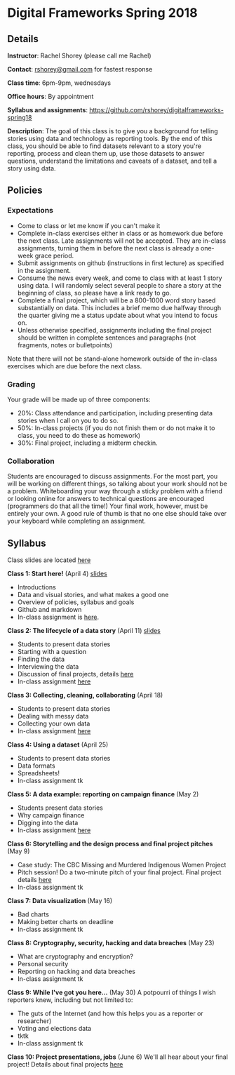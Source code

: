 # Digital Frameworks Spring 2018

## Details

**Instructor**: Rachel Shorey (please call me Rachel)

**Contact**: rshorey@gmail.com for fastest response

**Class time**: 6pm-9pm, wednesdays

**Office hours**: By appointment

**Syllabus and assignments**: https://github.com/rshorey/digitalframeworks-spring18

**Description**: The goal of this class is to give you a background for telling stories using data and technology as reporting tools. By the end of this class, you should be able to find datasets relevant to a story you're reporting, process and clean them up, use those datasets to answer questions, understand the limitations and caveats of a dataset, and tell a story using data.

## Policies

### Expectations

* Come to class or let me know if you can't make it
* Complete in-class exercises either in class or as homework due before the next class. Late assignments will not be accepted. They are in-class assignments, turning them in before the next class is already a one-week grace period.
* Submit assignments on github (instructions in first lecture) as specified in the assignment.
* Consume the news every week, and come to class with at least 1 story using data. I will randomly select several people to share a story at the beginning of class, so please have a link ready to go.
* Complete a final project, which will be a 800-1000 word story based substantially on data. This includes a brief memo due halfway through the quarter giving me a status update about what you intend to focus on.
* Unless otherwise specified, assignments including the final project should be written in complete sentences and paragraphs (not fragments, notes or bulletpoints)

Note that there will not be stand-alone homework outside of the in-class exercises which are due before the next class.

### Grading

Your grade will be made up of three components:

* 20%: Class attendance and participation, including presenting data stories when I call on you to do so.
* 50%: In-class projects (if you do not finish them or do not make it to class, you need to do these as homework)
* 30%: Final project, including a midterm checkin.

### Collaboration

Students are encouraged to discuss assignments. For the most part, you will be working on different things, so talking about your work should not be a problem. Whiteboarding your way through a sticky problem with a friend or looking online for answers to technical questions are encouraged (programmers do that all the time!) Your final work, however, must be entirely your own. A good rule of thumb is that no one else should take over your keyboard while completing an assignment.

## Syllabus

Class slides are located [here](https://drive.google.com/drive/folders/0B2vWewI1td96LXZwOEZzYnVpa0U?usp=sharing)

**Class 1: Start here!** (April 4) [slides](https://docs.google.com/presentation/d/1w1KgKW5QawM-j1z4dM8_Cbt_LZufJ4UrO_OXu8E48zA/edit#slide=id.g29ce7ef821_0_83) 
* Introductions
* Data and visual stories, and what makes a good one
* Overview of policies, syllabus and goals
* Github and markdown
* In-class assignment is [here](https://github.com/rshorey/digitalframeworks-spring18/blob/master/assignment1.md).

**Class 2: The lifecycle of a data story** (April 11) [slides](https://docs.google.com/presentation/d/13Kl7LbIRFM8mXHaxjCWG4NTORuZYAgz8k-w7Hxq8Uec/edit#slide=id.g369a654678_0_159)
* Students to present data stories
* Starting with a question
* Finding the data
* Interviewing the data
* Discussion of final projects, details [here](https://github.com/rshorey/digitalframeworks-spring18/blob/master/finalproject.md)
* In-class assignment [here](https://github.com/rshorey/digitalframeworks-spring18/blob/master/assignment2.md)

**Class 3: Collecting, cleaning, collaborating** (April 18)
* Students to present data stories
* Dealing with messy data
* Collecting your own data
* In-class assignment [here](https://github.com/rshorey/digitalframeworks-spring18/blob/master/assignment3.md)

**Class 4: Using a dataset** (April 25)
* Students to present data stories
* Data formats
* Spreadsheets!
* In-class assignment tk

**Class 5: A data example: reporting on campaign finance** (May 2)
* Students present data stories
* Why campaign finance
* Digging into the data
* In-class assignment [here](https://github.com/rshorey/digitalframeworks-spring18/blob/master/assignment5.md)

**Class 6: Storytelling and the design process and final project pitches** (May 9)
* Case study: The CBC Missing and Murdered Indigenous Women Project
* Pitch session! Do a two-minute pitch of your final project. Final project details [here](https://github.com/rshorey/digitalframeworks-spring18/blob/master/finalproject.md)
* In-class assignment tk

**Class 7: Data visualization** (May 16)
* Bad charts
* Making better charts on deadline
* In-class assignment tk

**Class 8: Cryptography, security, hacking and data breaches** (May 23)
* What are cryptography and encryption?
* Personal security
* Reporting on hacking and data breaches
* In-class assignment tk

**Class 9: While I've got you here...** (May 30)
A potpourri of things I wish reporters knew, including but not limited to:
* The guts of the Internet (and how this helps you as a reporter or researcher)
* Voting and elections data
* tktk
* In-class assignment tk

**Class 10: Project presentations, jobs** (June 6)
We'll all hear about your final project! Details about final projects [here](https://github.com/rshorey/digitalframeworks-spring18/blob/master/finalproject.md)
